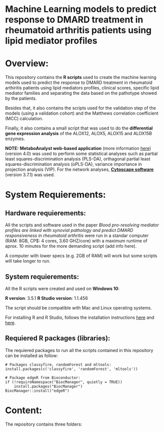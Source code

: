 # Machine Learning models to predict response to DMARD treatment in rheumatoid arthritis patients using lipid mediator profiles

# Overview: 

This repository contains the **R scripts** used to create the machine learning models used to predict the response to DMARD treatment in rheumatoid arthiritis patients using lipid mediators profiles, clinical scores, specific lipid mediator families and separating the data based on the pathotype showed by the patients. 

Besides that, it also contains the scripts used for the validation step of the models (using a validation cohort) and the Matthews correlation coefficient (MCC) calculation. 

Finally, it also contains a small script that was used to do the **differential gene expression analysis** of the ALOX12, ALOX5, ALOX15 and ALOX15B enzymes. 

**NOTE:** **MetaboAnalyst web-based application** (more information [here](https://www.metaboanalyst.ca//faces/ModuleView.xhtml)) (version 4.0) was used to perform some statistical analyses such as partial least squares-discrimination analysis (PLS-DA), orthagonal partial least squares-discrimination analysis (oPLS-DA), variance importance in projection analysis (VIP). For the network analyses, [**Cytoscape software**](https://cytoscape.org/) (version 3.7.1) was used.

# System Requierements: 

## Hardware requierements: 

All the scripts and software used in the paper *Blood pro-resolving mediator profiles are linked with synovial pathology and predict DMARD responsiveness in rheumatoid arthritis* were run in a standar computer (RAM: 8GB, CP$: 4 cores, 3.60 GHZ/core) with a maximum runtime of aprox. 10 minutes for the more demanding script (add info here). 

A computer with lower specs (e.g. 2GB of RAM) will work but some scripts will take longer to run. 

## System requierements:

All the R scripts were created and used on **Windows 10**:

**R version**: 3.5.1 
**R Studio version**: 1.1.456

The script should be compatible with Mac and Linux operating systems. 

For installing R and R Studio, follows the installation instructions [here](https://www.stats.bris.ac.uk/R/) and [here](https://www.rstudio.com/products/rstudio/download/). 

## Requiered R packages (libraries): 

The requiered packages to run all the scripts contained in this repository can be installed as follow: 

```
# Packages classyfire, randomForest and mltools:
install.packages(c('classyfire', 'randomForest', 'mltools'))

# Package edgeR from Bioconductor:
if (!requireNamespace("BiocManager", quietly = TRUE))
    install.packages("BiocManager")
BiocManager::install("edgeR")
```
# Content: 

The repository contains three folders: 


